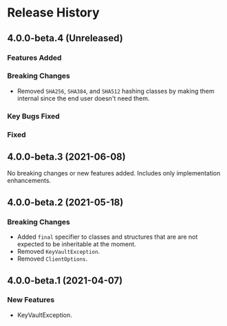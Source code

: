 # Release History

## 4.0.0-beta.4 (Unreleased)

### Features Added

### Breaking Changes

- Removed `SHA256`, `SHA384`, and `SHA512` hashing classes by making them internal since the end user doesn't need them.

### Key Bugs Fixed

### Fixed


## 4.0.0-beta.3 (2021-06-08)

No breaking changes or new features added. Includes only implementation enhancements.

## 4.0.0-beta.2 (2021-05-18)

### Breaking Changes

- Added `final` specifier to classes and structures that are are not expected to be inheritable at the moment.
- Removed `KeyVaultException`.
- Removed `ClientOptions`.

## 4.0.0-beta.1 (2021-04-07)

### New Features

- KeyVaultException.
